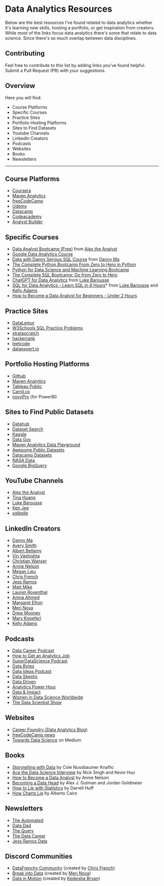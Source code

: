 # **Data Analytics Resources**

Below are the best resources I've found related to data analytics whether it's learning new skills, hosting a portfolio, or get inspiration from creators. While most of the links focus data analytics there's some that relate to data science. Since there's so much overlap between data disciplines.

## Contributing
Feel free to contribute to this list by adding links you've found helpful. Submit a Pull Request (PR) with your suggestions.

##  Overview

Here you will find:
* Course Platforms
* Specific Courses
* Practice Sites
* Portfolio Hosting Platforms
* Sites to Find Datasets
* Youtube Channels
* LinkedIn Creators
* Podcasts
* Websites
* Books
* Newsletters

---

## Course Platforms

- [Coursera](https://www.coursera.org/)
- [Maven Analytics](https://www.mavenanalytics.io/) 
- [freeCodeCamp](https://www.freecodecamp.org/learn/)
- [Udemy](https://www.udemy.com/)
- [Datacamp](https://www.datacamp.com/)
- [Codeacademy](https://www.codecademy.com/)
- [Analyst Builder](https://www.analystbuilder.com/) 

## Specific Courses

- [Data Analyst Bootcamp (Free)](https://youtube.com/playlist?list=PLUaB-1hjhk8FE_XZ87vPPSfHqb6OcM0cF) from [Alex the Analyst](https://www.youtube.com/@AlexTheAnalyst) 
- [Google Data Analytics Course](https://grow.google/dataanalytics/#?modal_active=none) 
- [Data with Danny Serious SQL Course](https://www.datawithdanny.com/courses/serious-sql) from [Danny Ma](https://www.datawithdanny.com/)
- [The Complete Python Bootcamp From Zero to Hero in Python](https://www.udemy.com/course/complete-python-bootcamp/)
- [Python for Data Science and Machine Learning Bootcamp](https://www.udemy.com/course/python-for-data-science-and-machine-learning-bootcamp/)
- [The Complete SQL Bootcamp: Go from Zero to Hero](https://www.udemy.com/course/the-complete-sql-bootcamp/)
- [ChatGPT for Data Analytics](https://www.lukebarousse.com/chatgpt) from [Luke Barousse](https://www.lukebarousse.com/)
- [SQL for Data Analytics - Learn SQL in 4 Hours](https://youtu.be/7mz73uXD9DA?feature=shared)* from [Luke Barousse](https://www.lukebarousse.com/) and [Kelly Adams](https://www.kellyjadams.com/).
- [How to Become a Data Analyst for Beginners - Under 2 Hours](https://youtube.com/playlist?list=PLXledyz7GVuI6L6NZfmwywMKXqCFd0OeK&si=TjaAAJOvN_HI9-HO)

## Practice Sites

- [DataLemur](https://datalemur.com/?referralCode=AbMUPIHm)
- [W3Schools SQL Practice Problems](https://www.w3schools.com/sql/sql_exercises.asp)
- [stratascratch](https://www.stratascratch.com/) 
- [hackerrank](https://www.hackerrank.com/)
- [leetcode](https://leetcode.com/)
- [dataexpert.io](https://dataengineer.io/questions)

## Portfolio Hosting Platforms

- [Github](https://github.com/)
- [Maven Analytics](https://www.mavenanalytics.io/showcase)
- [Tableau Public](https://public.tableau.com/app/discover)
- [Carrd.co](https://carrd.co/) 
- [novyPro](https://www.novypro.com/) (for PowerBI) 

## Sites to Find Public Datasets

- [Datahub](https://datahub.io/collections)
- [Dataset Search](https://datasetsearch.research.google.com/) 
- [Kaggle](https://www.kaggle.com/datasets) 
- [Data Gov](https://data.gov/)
- [Maven Analytics Data Playground](https://www.mavenanalytics.io/data-playground)
- [Awesome Public Datasets](https://github.com/awesomedata/awesome-public-datasets)
- [Datacamp Datasets](https://www.datacamp.com/workspace/datasets)
- [NASA Data](https://data.nasa.gov/)
- [Google BigQuery](https://cloud.google.com/bigquery/docs/sandbox)

## YouTube Channels

- [Alex the Analyst](https://www.youtube.com/c/AlexTheAnalyst)
- [Tina Huang](https://www.youtube.com/channel/UC2UXDak6o7rBm23k3Vv5dww/featured) 
- [Luke Barousse](https://www.youtube.com/c/LukeBarousse)
- [Ken Jee](https://www.youtube.com/@KenJee_ds/featured)
- [sqlbelle](https://www.youtube.com/c/sqlbelle)

## LinkedIn Creators

- [Danny Ma](https://www.linkedin.com/in/datawithdanny/) 
- [Avery Smith](https://www.linkedin.com/in/averyjsmith/) 
- [Albert Bellamy](https://www.linkedin.com/in/bellamy-al/) 
- [Vin Vashishta](https://www.linkedin.com/in/vineetvashishta/)  
- [Christian Wanser](https://www.linkedin.com/in/christian-wanser/) 
- [Annie Nelson](https://www.linkedin.com/in/annie-nelson-analyst/) 
- [Megan Lieu](https://www.linkedin.com/in/meganlieu/)
- [Chris French](https://www.linkedin.com/in/chris-french-data/)
- [Jess Ramos](https://www.linkedin.com/in/jessramosmsba/)
- [Matt Mike](https://www.linkedin.com/in/matthewmike/)
- [Lauren Rosenthal](https://www.linkedin.com/in/lauren-rosenthal/)
- [Amna Ahmed](https://www.linkedin.com/in/amna-ahmed3282/)
- [Margaret Efron](https://www.linkedin.com/in/mnefron/)
- [Meri Nova](https://www.linkedin.com/in/meri-bozulanova/) 
- [Drew Mooney](https://www.linkedin.com/in/drew-mooney-data/) 
- [Mary Knoeferl](https://www.linkedin.com/in/mary-knoeferl/)
- [Kelly Adams](https://www.linkedin.com/in/kellyjianadams/)

## Podcasts

- [Data Career Podcast](https://anchor.fm/datacareerpodcast) 
- [How to Get an Analytics Job](https://www.youtube.com/@howtogetananalyticsjob336/featured)
- [SuperDataScience Podcast](https://www.superdatascience.com/podcast) 
- [Data Bytes](https://www.womenindata.org/podcast) 
- [Data Ideas Podcast](https://open.spotify.com/show/5pYsyJRoNStY1a6Ubw38v5?si=77c0959f2992402b)
- [Data Skeptic](https://dataskeptic.com/) 
- [Data Driven](https://datadriven.tv/) 
- [Analytics Power Hour](https://analyticshour.io/)
- [Data & Impact](https://podcasts.apple.com/us/podcast/data-impact-a-passion2knowledge-experience/id1431897021)
- [Women in Data Science Worldwide](https://www.widsworldwide.org/get-inspired/podcasts/)
- [The Data Scientist Show](https://www.youtube.com/c/thedatascientistshow)
  
## Websites

- [Career Foundry (Data Analytics Blog)](https://careerfoundry.com/en/blog/data-analytics/)
- [freeCodeCamp news](https://www.freecodecamp.org/news/)
- [Towards Data Science](https://towardsdatascience.com/) on Medium

## Books
- [Storytelling with Data](https://a.co/d/7ZkLYj1) by Cole Nussbaumer Knaflic
- [Ace the Data Science Interview](https://a.co/d/64kIImN) by Nick Singh and Kevin Huo 
- [How to Become a Data Analyst](https://a.co/d/3BUp5m4)  by Annie Nelson
- [Becoming a Data Head](https://a.co/d/4fB31Aw) by Alex J. Gutman and Jordan Goldmeier
- [How to Lie with Statistics](https://a.co/d/6AaKxB7) by Darrell Huff 
- [How Charts Lie](https://a.co/d/fwnyO3j) by Alberto Cairo

## Newsletters

- [The Automated](https://www.theautomated.co/) 
- [Data Dad](https://www.datadad.io/tdhnewsletter)
- [The Query](https://newsletter.thequery.io/)
- [The Data Career](https://thdatapoint.substack.com/)
- [Jess Ramos Data](https://jess-ramos-data.ck.page/)

## Discord Communities

- [DataFrenchy Community](https://discord.gg/Nwps7yGheJ) (created by [Chris French](https://www.linkedin.com/in/chris-french-data/))
- [Break into Data](https://discord.gg/kqQDVdhqFf) (created by [Meri Nova](https://www.linkedin.com/in/meri-bozulanova/))
- [Data in Motion](https://discord.gg/nsfMTQqqeA) (created by [Kedeisha Bryan](https://www.linkedin.com/in/kedeishabryan/))
